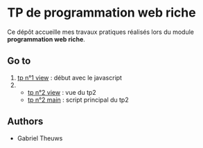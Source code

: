 # TP de programmation web riche

Ce dépôt accueille mes travaux pratiques réalisés lors du module **programmation web riche**.

## Go to

1. [tp n°1 view](tp1/view/index.html) : début avec le javascript
2.  * [tp n°2 view](tp2/view/index.html) : vue du tp2
    * [tp n°2 main](tp2/src/js/main.js) : script principal du tp2

## Authors

 * Gabriel Theuws

